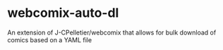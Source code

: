 # webcomix-auto-dl
An extension of J-CPelletier/webcomix that allows for bulk download of comics based on a YAML file
